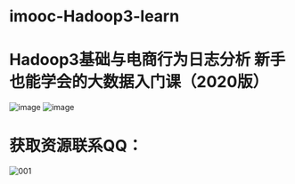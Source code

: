 # imooc-Hadoop3-learn
# Hadoop3基础与电商行为日志分析 新手也能学会的大数据入门课（2020版）

![image](https://user-images.githubusercontent.com/91378327/134845846-549a5321-9070-4d84-8e57-c0e994fe1100.png)
![image](https://user-images.githubusercontent.com/91378327/134845875-2589fad6-1d3e-4b7a-8dde-c72fc40db9e8.png)


# 获取资源联系QQ：
![001](https://user-images.githubusercontent.com/91378327/134845922-eca69da1-3531-4d30-9e52-93abc65c9159.png)

